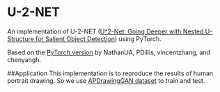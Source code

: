 # U-2-NET
An implementation of U-2-NET ([U^2-Net: Going Deeper with Nested U-Structure for Salient Object Detection](https://arxiv.org/pdf/2005.09007.pdf)) using PyTorch.

Based on the [PyTorch version](https://github.com/NathanUA/U-2-Net) by NathanUA, PDillis, vincentzhang, and chenyangh.

##Application
This implementation is to reproduce the results of human portrait drawing. So we use [APDrawingGAN dataset](https://github.com/yiranran/APDrawingGAN) to train and test.

